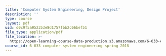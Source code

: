 ```yaml
---
title: 'Computer System Engineering, Design Project'
description: ''
type: course
layout: pdf
uid: d0c9f5a952353e8d1757fbb2c66bef51
file_type: application/pdf
file_location: >-
  https://open-learning-course-data-production.s3.amazonaws.com/6-033-computer-system-engineering-spring-2018/d0c9f5a952353e8d1757fbb2c66bef51_MIT6_033S18dp.pdf
course_id: 6-033-computer-system-engineering-spring-2018
---
```


